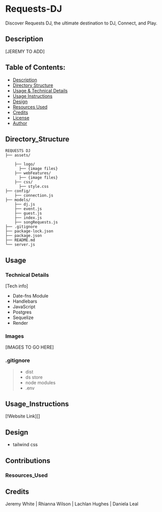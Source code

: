 # Requests-DJ
Discover Requests DJ, the ultimate destination to DJ, Connect, and Play.

## Description
[JEREMY TO ADD]

## Table of Contents:
- [Description](#Description)
- [Directory Structure](#Directory_Structure)
- [Usage & Technical Details](#Usage)
- [Usage Instructions](#Usage_Instructions)
- [Design](#Design)
- [Resources Used](#Resources_Used)
- [Credits](#Credits)
- [License](#License)
- [Author](#Author)

## Directory_Structure
```  
REQUESTS DJ
├── assets/

    ├── logo/   
      ├── {image files}    
    ├── webFeatures/
      ├── {image files}
    ├── css/
      ├── style.css
├── config/ 
    ├── connection.js      
├── models/                
    ├── dj.js       
    ├── event.js  
    ├── guest.js       
    ├── index.js       
    ├── songRequests.js         
├── .gitignore             
├── package-lock.json
├── package.json
├── README.md
└── server.js         
```

## Usage 
### Technical Details
[Tech info]
- Date-fns Module
- Handlebars
- JavaScript
- Postgres
- Sequelize
- Render

### Images
[IMAGES TO GO HERE]

### .gitignore 
> - dist
> - ds store
> - node modules
> - .env

## Usage_Instructions
[!Website Link][]

## Design 
- tailwind css 

## Contributions
### Resources_Used


## Credits
Jeremy White | Rhianna Wilson | Lachlan Hughes | Daniela Leal
